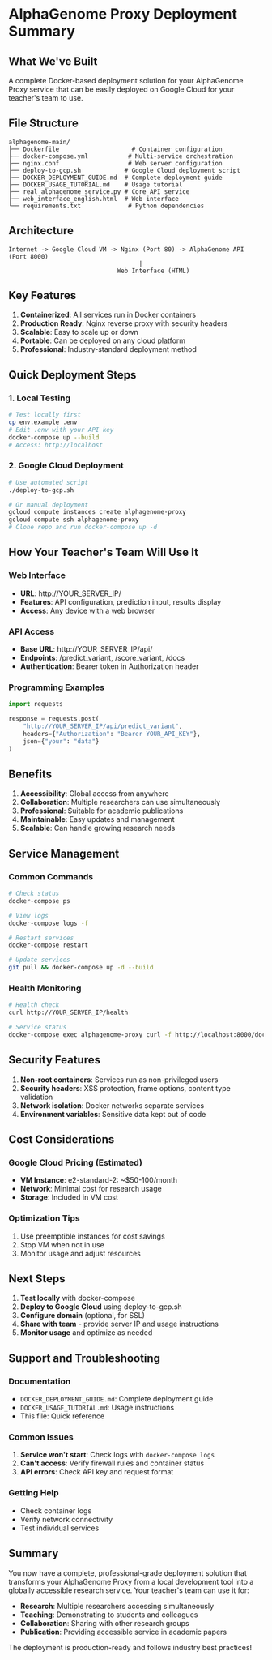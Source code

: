 # AlphaGenome Proxy Deployment Summary

## What We've Built

A complete Docker-based deployment solution for your AlphaGenome Proxy service that can be easily deployed on Google Cloud for your teacher's team to use.

## File Structure

```
alphagenome-main/
├── Dockerfile                    # Container configuration
├── docker-compose.yml           # Multi-service orchestration
├── nginx.conf                   # Web server configuration
├── deploy-to-gcp.sh            # Google Cloud deployment script
├── DOCKER_DEPLOYMENT_GUIDE.md  # Complete deployment guide
├── DOCKER_USAGE_TUTORIAL.md    # Usage tutorial
├── real_alphagenome_service.py # Core API service
├── web_interface_english.html  # Web interface
└── requirements.txt             # Python dependencies
```

## Architecture

```
Internet -> Google Cloud VM -> Nginx (Port 80) -> AlphaGenome API (Port 8000)
                                    |
                              Web Interface (HTML)
```

## Key Features

1. **Containerized**: All services run in Docker containers
2. **Production Ready**: Nginx reverse proxy with security headers
3. **Scalable**: Easy to scale up or down
4. **Portable**: Can be deployed on any cloud platform
5. **Professional**: Industry-standard deployment method

## Quick Deployment Steps

### 1. Local Testing
```bash
# Test locally first
cp env.example .env
# Edit .env with your API key
docker-compose up --build
# Access: http://localhost
```

### 2. Google Cloud Deployment
```bash
# Use automated script
./deploy-to-gcp.sh

# Or manual deployment
gcloud compute instances create alphagenome-proxy
gcloud compute ssh alphagenome-proxy
# Clone repo and run docker-compose up -d
```

## How Your Teacher's Team Will Use It

### Web Interface
- **URL**: http://YOUR_SERVER_IP/
- **Features**: API configuration, prediction input, results display
- **Access**: Any device with a web browser

### API Access
- **Base URL**: http://YOUR_SERVER_IP/api/
- **Endpoints**: /predict_variant, /score_variant, /docs
- **Authentication**: Bearer token in Authorization header

### Programming Examples
```python
import requests

response = requests.post(
    "http://YOUR_SERVER_IP/api/predict_variant",
    headers={"Authorization": "Bearer YOUR_API_KEY"},
    json={"your": "data"}
)
```

## Benefits

1. **Accessibility**: Global access from anywhere
2. **Collaboration**: Multiple researchers can use simultaneously
3. **Professional**: Suitable for academic publications
4. **Maintainable**: Easy updates and management
5. **Scalable**: Can handle growing research needs

## Service Management

### Common Commands
```bash
# Check status
docker-compose ps

# View logs
docker-compose logs -f

# Restart services
docker-compose restart

# Update services
git pull && docker-compose up -d --build
```

### Health Monitoring
```bash
# Health check
curl http://YOUR_SERVER_IP/health

# Service status
docker-compose exec alphagenome-proxy curl -f http://localhost:8000/docs
```

## Security Features

1. **Non-root containers**: Services run as non-privileged users
2. **Security headers**: XSS protection, frame options, content type validation
3. **Network isolation**: Docker networks separate services
4. **Environment variables**: Sensitive data kept out of code

## Cost Considerations

### Google Cloud Pricing (Estimated)
- **VM Instance**: e2-standard-2: ~$50-100/month
- **Network**: Minimal cost for research usage
- **Storage**: Included in VM cost

### Optimization Tips
1. Use preemptible instances for cost savings
2. Stop VM when not in use
3. Monitor usage and adjust resources

## Next Steps

1. **Test locally** with docker-compose
2. **Deploy to Google Cloud** using deploy-to-gcp.sh
3. **Configure domain** (optional, for SSL)
4. **Share with team** - provide server IP and usage instructions
5. **Monitor usage** and optimize as needed

## Support and Troubleshooting

### Documentation
- `DOCKER_DEPLOYMENT_GUIDE.md`: Complete deployment guide
- `DOCKER_USAGE_TUTORIAL.md`: Usage instructions
- This file: Quick reference

### Common Issues
1. **Service won't start**: Check logs with `docker-compose logs`
2. **Can't access**: Verify firewall rules and container status
3. **API errors**: Check API key and request format

### Getting Help
- Check container logs
- Verify network connectivity
- Test individual services

## Summary

You now have a complete, professional-grade deployment solution that transforms your AlphaGenome Proxy from a local development tool into a globally accessible research service. Your teacher's team can use it for:

- **Research**: Multiple researchers accessing simultaneously
- **Teaching**: Demonstrating to students and colleagues
- **Collaboration**: Sharing with other research groups
- **Publication**: Providing accessible service in academic papers

The deployment is production-ready and follows industry best practices!
